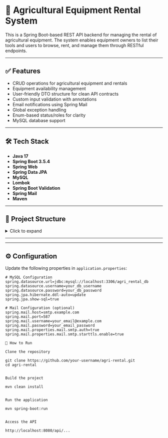 # 🚜 Agricultural Equipment Rental System

This is a Spring Boot-based REST API backend for managing the rental of agricultural equipment. The system enables equipment owners to list their tools and users to browse, rent, and manage them through RESTful endpoints.

---

## ✅ Features

- CRUD operations for agricultural equipment and rentals
- Equipment availability management
- User-friendly DTO structure for clean API contracts
- Custom input validation with annotations
- Email notifications using Spring Mail
- Global exception handling
- Enum-based status/roles for clarity
- MySQL database support

---

## 🛠️ Tech Stack

- **Java 17**
- **Spring Boot 3.5.4**
- **Spring Web**
- **Spring Data JPA**
- **MySQL**
- **Lombok**
- **Spring Boot Validation**
- **Spring Mail**
- **Maven**

---

## 📂 Project Structure

<details>
<summary>Click to expand</summary>
src/
└── main/
    ├── java/
    │   └── com/
    │       └── rent/
    │           └── agri/
    │               ├── controller/              # REST API controllers
    │               ├── exception/               # Custom exceptions and global handler
    │               ├── model/
    │               │   ├── dto/                 # DTOs for API requests and responses
    │               │   ├── entity/              # JPA entities mapped to DB
    │               │   └── enums/               # Enum types (e.g., status, roles)
    │               ├── repository/              # Spring Data JPA repositories
    │               ├── service/                 # Service interfaces
    │               │   └── impl/                # Service implementations
    │               ├── util/                    # Utility/helper classes
    │               ├── validation/              # Custom validation logic
    │               │   └── annotation/          # Custom validation annotations
    │               └── AgriApplication.java     # Main Spring Boot application class
    └── resources/
        ├── application.properties               # App configuration (DB, mail, etc.)
        ├── static/                              # Static assets (if used)
        └── templates/                           # Template files (if using Thymeleaf)

</details>

---


---

## ⚙️ Configuration

Update the following properties in `application.properties`:

```properties
# MySQL Configuration
spring.datasource.url=jdbc:mysql://localhost:3306/agri_rental_db
spring.datasource.username=your_db_username
spring.datasource.password=your_db_password
spring.jpa.hibernate.ddl-auto=update
spring.jpa.show-sql=true

# Mail Configuration (optional)
spring.mail.host=smtp.example.com
spring.mail.port=587
spring.mail.username=your_email@example.com
spring.mail.password=your_email_password
spring.mail.properties.mail.smtp.auth=true
spring.mail.properties.mail.smtp.starttls.enable=true

🚀 How to Run

Clone the repository

git clone https://github.com/your-username/agri-rental.git
cd agri-rental


Build the project

mvn clean install


Run the application

mvn spring-boot:run


Access the API

http://localhost:8080/api/...

